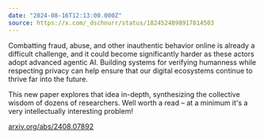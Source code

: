 ```yaml
---
date: "2024-08-16T12:13:00.000Z"
source: https://x.com/_dschnurr/status/1824524898917814503
---
```


Combatting fraud, abuse, and other inauthentic behavior online is already a difficult challenge, and it could become significantly harder as these actors adopt advanced agentic AI. Building systems for verifying humanness while respecting privacy can help ensure that our digital ecosystems continue to thrive far into the future.

This new paper explores that idea in-depth, synthesizing the collective wisdom of dozens of researchers. Well worth a read – at a minimum it's a very intellectually interesting problem!

[arxiv.org/abs/2408.07892](https://arxiv.org/abs/2408.07892)
